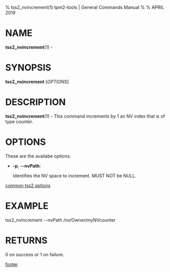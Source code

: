 % tss2_nvincrement(1) tpm2-tools | General Commands Manual
%
% APRIL 2019

# NAME

**tss2_nvincrement**(1) -

# SYNOPSIS

**tss2_nvincrement** [*OPTIONS*]

# DESCRIPTION

**tss2_nvincrement**(1) - This command increments by 1 an NV index that is of type counter.

# OPTIONS

These are the availabe options:

  * **-p**, **\--nvPath**:

    Identifies the NV space to increment. MUST NOT be NULL.

[common tss2 options](common/tss2-options.md)

# EXAMPLE

tss2_nvincrement --nvPath /nv/Owner/myNVcounter

# RETURNS

0 on success or 1 on failure.

[footer](common/footer.md)

